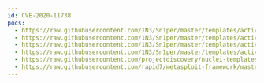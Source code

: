 ```yaml
---
id: CVE-2020-11738
pocs:
  - https://raw.githubusercontent.com/1N3/Sn1per/master/templates/active/CVE-2020-11738_-_WordPress_Duplicator_plugin_Directory_Traversal.sh
  - https://raw.githubusercontent.com/1N3/Sn1per/master/templates/active/CVE-2020-11738_-_WordPress_Duplicator_plugin_Directory_Traversal_2.sh
  - https://raw.githubusercontent.com/1N3/Sn1per/master/templates/active/CVE-2020-11738_-_WordPress_Duplicator_plugin_Directory_Traversal_3.sh
  - https://raw.githubusercontent.com/1N3/Sn1per/master/templates/active/CVE-2020-11738_-_WordPress_Duplicator_plugin_Directory_Traversal_4.sh
  - https://raw.githubusercontent.com/projectdiscovery/nuclei-templates/master/cves/2020/CVE-2020-11738.yaml
  - https://raw.githubusercontent.com/rapid7/metasploit-framework/master/modules/auxiliary/scanner/http/wp_duplicator_file_read.rb
---
```

